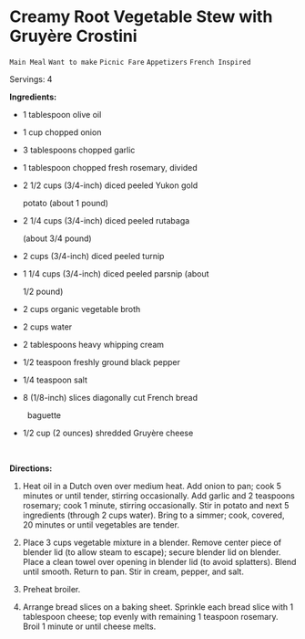 # Creamy Root Vegetable Stew with Gruyère Crostini

`Main Meal` `Want to make` `Picnic Fare` `Appetizers` `French Inspired`

Servings: 4      

**Ingredients:**       

 * 1 tablespoon olive oil

 * 1 cup chopped onion

 * 3 tablespoons chopped garlic

 * 1 tablespoon chopped fresh rosemary, divided

 * 2 1/2 cups (3/4-inch) diced peeled Yukon gold      

      potato (about 1 pound)

 * 2 1/4 cups (3/4-inch) diced peeled rutabaga 

      (about 3/4 pound)

 * 2 cups (3/4-inch) diced peeled turnip

 * 1 1/4 cups (3/4-inch) diced peeled parsnip (about 

      1/2 pound)

 * 2 cups organic vegetable broth

 * 2 cups water

 * 2 tablespoons heavy whipping cream

 * 1/2 teaspoon freshly ground black pepper

 * 1/4 teaspoon salt

 * 8 (1/8-inch) slices diagonally cut French bread 

        baguette

 * 1/2 cup (2 ounces) shredded Gruyère cheese

        

**Directions:**       

1. Heat oil in a Dutch oven over medium heat. Add onion to pan; cook 5 minutes or until tender, stirring occasionally. Add garlic and 2 teaspoons rosemary; cook 1 minute, stirring occasionally. Stir in potato and next 5 ingredients (through 2 cups water). Bring to a simmer; cook, covered, 20 minutes or until vegetables are tender.

2. Place 3 cups vegetable mixture in a blender. Remove center piece of blender lid (to allow steam to escape); secure blender lid on blender. Place a clean towel over opening in blender lid (to avoid splatters). Blend until smooth. Return to pan. Stir in cream, pepper, and salt.

3. Preheat broiler.

4. Arrange bread slices on a baking sheet. Sprinkle each bread slice with 1 tablespoon cheese; top evenly with remaining 1 teaspoon rosemary. Broil 1 minute or until cheese melts.

        

